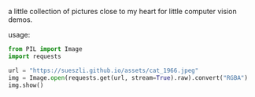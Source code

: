 a little collection of pictures close to my heart for little computer vision demos.

usage:

```python
from PIL import Image
import requests

url = "https://sueszli.github.io/assets/cat_1966.jpeg"
img = Image.open(requests.get(url, stream=True).raw).convert("RGBA")
img.show()
```

